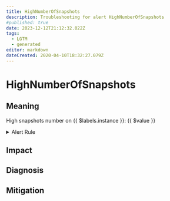 ```yaml
---
title: HighNumberOfSnapshots
description: Troubleshooting for alert HighNumberOfSnapshots
#published: true
date: 2023-12-12T21:12:32.022Z
tags: 
  - LGTM
  - generated
editor: markdown
dateCreated: 2020-04-10T18:32:27.079Z
---
```


# HighNumberOfSnapshots

## Meaning
[//]: # "Short paragraph that explains what the alert means"
High snapshots number on {{ $labels.instance }}: {{ $value }}

<details>
  <summary>Alert Rule</summary>

{{% rule "vmware/pryorda-vmware-exporter.yml" "HighNumberOfSnapshots" %}}

{{% comment %}}

```yaml
alert: HighNumberOfSnapshots
expr: vmware_vm_snapshots > 3
for: 30m
labels:
    severity: warning
annotations:
    summary: High Number of Snapshots (instance {{ $labels.instance }})
    description: |-
        High snapshots number on {{ $labels.instance }}: {{ $value }}
          VALUE = {{ $value }}
          LABELS = {{ $labels }}
    runbook: https://github.com/srerun/prometheus-alerts/blob/main/content/runbooks/pryorda-vmware-exporter/HighNumberOfSnapshots.md

```

{{% /comment %}}

</details>


## Impact
[//]: # "What could / will happen if the alert is not addressed"



## Diagnosis
[//]: # "Steps to take to identify the cause of the problem"



## Mitigation
[//]: # "The steps necessary to resolve the alert"
